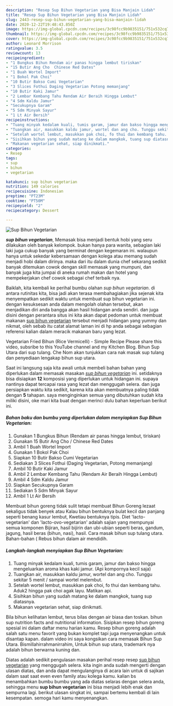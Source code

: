 ```yaml
---
description: "Resep Sup Bihun Vegetarian yang Bisa Manjain Lidah"
title: "Resep Sup Bihun Vegetarian yang Bisa Manjain Lidah"
slug: 2443-resep-sup-bihun-vegetarian-yang-bisa-manjain-lidah
date: 2020-12-22T19:48:43.850Z
image: https://img-global.cpcdn.com/recipes/3c98fcc9b9835151/751x532cq70/sup-bihun-vegetarian-foto-resep-utama.jpg
thumbnail: https://img-global.cpcdn.com/recipes/3c98fcc9b9835151/751x532cq70/sup-bihun-vegetarian-foto-resep-utama.jpg
cover: https://img-global.cpcdn.com/recipes/3c98fcc9b9835151/751x532cq70/sup-bihun-vegetarian-foto-resep-utama.jpg
author: Leonard Morrison
ratingvalue: 3.5
reviewcount: 13
recipeingredient:
- "1 Bungkus Bihun Rendam air panas hingga lembut tiriskan"
- "15 Butir Ang Cho  Chinese Red Dates"
- "1 Buah Wortel Import"
- "1 Bokol Pak Choi"
- "10 Butir Bakso Cumi Vegetarian"
- "3 Slices Fothui Daging Vegetarian Potong memanjang"
- "10 Butir Kaki Jamur"
- "2 Lembar Kembang Tahu Rendam Air Beraih Hingga Lembut"
- "4 Sdm Kaldu Jamur"
- "Secukupnya Garam"
- "5 Sdm Minyak Sayur"
- "1 Lt Air Bersih"
recipeinstructions:
- "Tuang minyak kedalam kuali, tumis garam, jamur dan bakso hingga mengeluarkan aroma khas kaki jamur. (Api kompornya kecil saja)"
- "Tuangkan air, masukkan kaldu jamur, wortel dan ang cho. Tunggu sekitar 5 menit / sampai wortel melembut."
- "Setelah wortel lembut, masukkan pak choi, fo thui dan kembang tahu. Aduk2 hingga pak choi agak layu. Matikan api."
- "Sisihkan bihun yang sudah matang ke dalam mangkok, tuang sup diatasnya."
- "Makanan vegetarian sehat, siap dinikmati."
categories:
- Resep
tags:
- sup
- bihun
- vegetarian

katakunci: sup bihun vegetarian 
nutrition: 149 calories
recipecuisine: Indonesian
preptime: "PT23M"
cooktime: "PT50M"
recipeyield: "2"
recipecategory: Dessert

---
```



![Sup Bihun Vegetarian](https://img-global.cpcdn.com/recipes/3c98fcc9b9835151/751x532cq70/sup-bihun-vegetarian-foto-resep-utama.jpg)

<b><i>sup bihun vegetarian</i></b>, Memasak bisa menjadi bentuk hobi yang seru dilakukan oleh banyak kelompok. bukan hanya para wanita, sebagian laki laki juga cukup banyak yang berminat dengan kegemaran ini. walaupun hanya untuk sekedar kebersamaan dengan kolega atau memang sudah menjadi hobi dalam dirinya. maka dari itu dalam dunia chef sekarang sedikit banyak ditemukan cowok dengan skill memasak yang mumpuni, dan banyak juga kita jumpai di aneka rumah makan dan hotel yang mempekerjakan chef cowok sebagai chef terbaik nya.

Baiklah, kita kembali ke perihal bumbu olahan <i>sup bihun vegetarian</i>. di antara rutinitas kita, bisa jadi akan terasa membahagiakan jika sejenak kita menyempatkan sedikit waktu untuk membuat sup bihun vegetarian ini. dengan kesuksesan anda dalam mengolah olahan tersebut, akan menjadikan diri anda bangga akan hasil hidangan anda sendiri. dan juga disini dengan perantara situs ini kita akan dapat pedoman untuk membuat makanan <u>sup bihun vegetarian</u> tersebut menjadi hidangan yang yummy dan nikmat, oleh sebab itu catat alamat laman ini di hp anda sebagai sebagian referensi kalian dalam meracik makanan baru yang lezat.

Vegetarian Fried Bihun (Rice Vermicelli) - Simple Recipe Please share this video, subsribe to this YouTube channel and my Kitchen Blog. Bihun Sup Utara dari sup tulang. Che Nom akan tunjukkan cara nak masak sup tulang dan penyediaan lengakap bihun sup utara.


Saat ini langsung saja kita awali untuk membeli bahan bahan yang diperlukan dalam memasak masakan <u><i>sup bihun vegetarian</i></u> ini. setidaknya bisa disiapkan <b>12</b> komposisi yang diperlukan untuk hidangan ini. supaya nantinya dapat tercapai rasa yang lezat dan menggugah selera. dan juga persiapkan waktu kita sedikit, karena kita akan membuatnya paling tidak dengan <b>5</b> tahapan. saya menginginkan semua yang dibutuhkan sudah kita miliki disini, oke mari kita buat dengan merinci dulu bahan keperluan berikut ini.

<!--inarticleads1-->

##### Bahan baku dan bumbu yang diperlukan dalam menyiapkan Sup Bihun Vegetarian:

1. Gunakan 1 Bungkus Bihun (Rendam air panas hingga lembut, tiriskan)
1. Gunakan 15 Butir Ang Cho / Chinese Red Dates
1. Ambil 1 Buah Wortel Import
1. Gunakan 1 Bokol Pak Choi
1. Siapkan 10 Butir Bakso Cumi Vegetarian
1. Sediakan 3 Slices Fothui (Daging Vegetarian, Potong memanjang)
1. Ambil 10 Butir Kaki Jamur
1. Ambil 2 Lembar Kembang Tahu (Rendam Air Beraih Hingga Lembut)
1. Ambil 4 Sdm Kaldu Jamur
1. Siapkan Secukupnya Garam
1. Sediakan 5 Sdm Minyak Sayur
1. Ambil 1 Lt Air Bersih


Membuat bihun goreng tidak sulit tetapi membuat Bihun Goreng lezaat sekaligus tidak benyek atau Kalau bihun bentuknya bulat kecil dan panjang seperti benang kasur lembut, Kwetiau bentuknya tipis. Diet &#39;lacto-vegetarian&#39; dan &#39;lacto-ovo-vegetarian&#39; adalah sajian yang mempunyai semua komponen Bijiran, hasil bijirin dan ubi-ubian seperti beras, gandum, jagung, hasil beras (bihun, nasi), hasil. Cara masak bihun sup tulang utara. Bahan-bahan ( Rebus bihun dalam air mendidih. 

<!--inarticleads2-->

##### Langkah-langkah menyiapkan Sup Bihun Vegetarian:

1. Tuang minyak kedalam kuali, tumis garam, jamur dan bakso hingga mengeluarkan aroma khas kaki jamur. (Api kompornya kecil saja)
1. Tuangkan air, masukkan kaldu jamur, wortel dan ang cho. Tunggu sekitar 5 menit / sampai wortel melembut.
1. Setelah wortel lembut, masukkan pak choi, fo thui dan kembang tahu. Aduk2 hingga pak choi agak layu. Matikan api.
1. Sisihkan bihun yang sudah matang ke dalam mangkok, tuang sup diatasnya.
1. Makanan vegetarian sehat, siap dinikmati.


Bila bihun kelihatan lembut, terus bilas dengan air biasa dan toskan. bihun sup nutrition facts and nutritional information. Sisipkan resep bihun goreng spesial ini dalam daftar menu harian kamu. Resep bihun goreng adalah salah satu menu favorit yang bukan komplet tapi juga menyenangkan untuk disantap kapan. dalam video ini saya kongsikan cara memasak Bihun Sup Utara. Bismillahirrahmanirrahim, Untuk bihun sup utara, trademark nya adalah bihun berwarna kuning dan. 

Diatas adalah sedikit pengulasan masakan perihal resep resep <u>sup bihun vegetarian</u> yang menggugah selera. kita ingin anda sudah mengerti dengan ulasan diatas, dan anda dapat mengulanginya di acara lain untuk di sajikan dalam saat saat even even family atau kolega kamu. kalian bs menambahkan bumbu bumbu yang ada diatas selaras dengan selera anda, sehingga menu <b>sup bihun vegetarian</b> ini bisa menjadi lebih enak dan sempurna lagi. berikut ulasan singkat ini, sampai bertemu kembali di lain kesempatan. semoga hari kamu menyenangkan.
